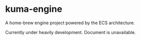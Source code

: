 # kuma-engine
A home-brew engine project powered by the ECS architecture.

Currently under heavily development. Document is unavailable.
